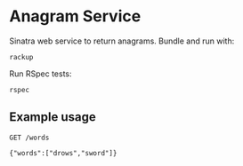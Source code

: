 # Anagram Service

Sinatra web service to return anagrams. Bundle and run with:

    rackup
    
Run RSpec tests:

    rspec

## Example usage

    GET /words
    
    {"words":["drows","sword"]}

